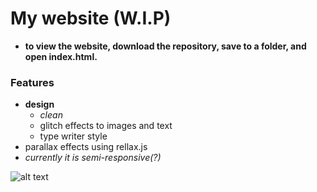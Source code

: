 # My website (W.I.P)
- **to view the website, download the repository, save to a folder, and open index.html.**
### Features
- **design**
    - *clean*
    - glitch effects to images and text
    - type writer style
- parallax effects using rellax.js
- *currently it is semi-responsive(?)*

![alt text](https://media.giphy.com/media/2cdY3nCKm3HdYpi4G3/giphy.gif)
